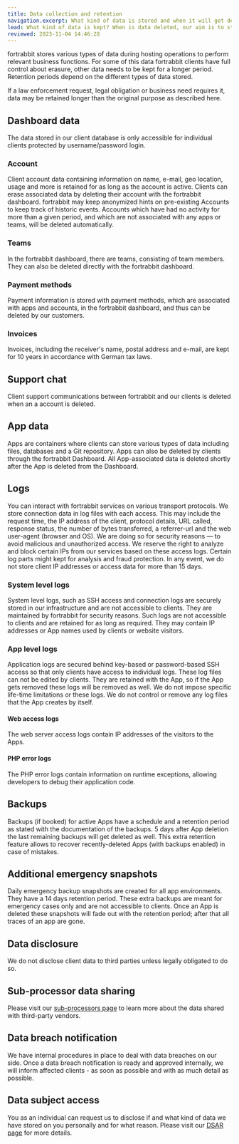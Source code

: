 ```yaml
---
title: Data collection and retention
navigation.excerpt: What kind of data is stored and when it will get deleted.
lead: What kind of data is kept? When is data deleted, our aim is to store only the minimum data required and to delete as much as possible whenever possible.
reviewed: 2023-11-04 14:46:28
---
```


fortrabbit stores various types of data during hosting operations to perform relevant business functions. For some of this data fortrabbit clients have full control about erasure, other data needs to be kept for a longer period. Retention periods depend on the different types of data stored.

If a law enforcement request, legal obligation or business need requires it, data may be retained longer than the original purpose as described here.

## Dashboard data

The data stored in our client database is only accessible for individual clients protected by username/password login.

### Account

Client account data containing information on name, e-mail, geo location, usage and more is retained for as long as the account is active. Clients can erase associated data by deleting their account with the fortrabbit dashboard. fortrabbit may keep anonymized hints on pre-existing Accounts to keep track of historic events. Accounts which have had no activity for more than a given period, and which are not associated with any apps or teams, will be deleted automatically.

### Teams

In the fortrabbit dashboard, there are teams, consisting of team members. They can also be deleted directly with the fortrabbit dashboard.

### Payment methods

Payment information is stored with payment methods, which are associated with apps and accounts, in the fortrabbit dashboard, and thus can be deleted by our customers.

### Invoices

Invoices, including the receiver's name, postal address and e-mail, are kept for 10 years in accordance with German tax laws.

## Support chat

Client support communications between fortrabbit and our clients is deleted when an a account is deleted.

## App data

Apps are containers where clients can store various types of data including files, databases and a Git repository. Apps can also be deleted by clients through the fortrabbit Dashboard. All App-associated data is deleted shortly after the App is deleted from the Dashboard.

## Logs

You can interact with fortrabbit services on various transport protocols. We store connection data in log files with each access. This may include the request time, the IP address of the client, protocol details, URL called, response status, the number of bytes transferred, a referrer-url and the web user-agent (browser and OS). We are doing so for security reasons — to avoid malicious and unauthorized access. We reserve the right to analyze and block certain IPs from our services based on these access logs. Certain log parts might kept for analysis and fraud protection. In any event, we do not store client IP addresses or access data for more than 15 days.

### System level logs

System level logs, such as SSH access and connection logs are securely stored in our infrastructure and are not accessible to clients. They are maintained by fortrabbit for security reasons. Such logs are not accessible to clients and are retained for as long as required. They may contain IP addresses or App names used by clients or website visitors.

### App level logs

Application logs are secured behind key-based or password-based SSH access so that only clients have access to individual logs. These log files can not be edited by clients. They are retained with the App, so if the App gets removed these logs will be removed as well. We do not impose specific life-time limitations or these logs. We do not control or remove any log files that the App creates by itself.

#### Web access logs

The web server access logs contain IP addresses of the visitors to the Apps.

#### PHP error logs

The PHP error logs contain information on runtime exceptions, allowing developers to debug their application code.

## Backups

Backups (if booked) for active Apps have a schedule and a retention period as stated with the documentation of the backups. 5 days after App deletion the last remaining backups will get deleted as well. This extra retention feature allows to recover recently-deleted Apps (with backups enabled) in case of mistakes.

## Additional emergency snapshots

Daily emergency backup snapshots are created for all app environments. They have a 14 days retention period. These extra backups are meant for emergency cases only and are not accessible to clients. Once an App is deleted these snapshots will fade out with the retention period; after that all traces of an app are gone.

## Data disclosure

We do not disclose client data to third parties unless legally obligated to do so.

## Sub-processor data sharing

Please visit our [sub-processors page](https://www.fortrabbit.com/sub-processors) to learn more about the data shared with third-party vendors.

## Data breach notification

We have internal procedures in place to deal with data breaches on our side. Once a data breach notification is ready and approved internally, we will inform affected clients - as soon as possible and with as much detail as possible.

## Data subject access

You as an individual can request us to disclose if and what kind of data we have stored on you personally and for what reason. Please visit our [DSAR page](dsar-policy) for more details.
